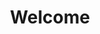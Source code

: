 ---
title: Welcome
templateKey: exercise-classes
schedule:
  - day: Monday
    sessions: ["10:00 - 11:00", "11:15 - 12:15"]
  - day: Wednesday
    sessions: ["10:30 - 11:30"]
  - day: Thursday
    sessions: ["10:00 - 11:00", "11:15 - 12:15"]
featured:
  image:
    url: "../../data/img/Seniors_exercising.jpeg"
    alt: Cardiac patients exercising as a group
  body: |
    Following completion of the steps to help programme, your health care professional may refer you to a community support service such as ourselves. 
main:
  - heading: What do the classes involve?
    body: |
      The exercise classes, ran by fully-qualified cardiac instructors, are structured specifically for heart patients. The classes start with a gradual warm-up, followed by a circuit of exercise activities such as treadmills, bikes, hula-hooping, rowers and more. These particular activities can be tackled at your own speed, comfort and expertise as well as opting to work out on your own or with a partner (a great social activity.)

      You can either attend the classes alone, with a partner/carer or partner up with one of the members of the class. The classes are then wound down with a steady cool down exercise as a group. The classes are around an hour but feel free to take breaks at any point you need, there is no pressure here!
  - heading: How do I get involved?
    body: |
      Before taking part in our exercise classes you'll need to be referred by either your hospitial or GP.
    links:
      text: Click here to find out more about referrals.
      url: "../../join"
  - heading: Where are the classes held?
    body: |
      Our classes are held in the sports hall of Bethany City Church, Bede Tower, Burdon Road. This is just past Mowbray Park, so not far at all from Park Lane and the Civic Centre and is very accessible by bus. There is also free parking outside the venue too.
isPage: true
---